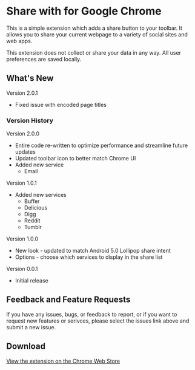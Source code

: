 # Share with for Google Chrome
This is a simple extension which adds a share button to your toolbar. It allows you to share your current webpage to a variety of social sites and web apps.

This extension does not collect or share your data in any way. All user preferences are saved locally.

## What's New
Version 2.0.1
* Fixed issue with encoded page titles

### Version History
Version 2.0.0
* Entire code re-written to optimize performance and streamline future updates
* Updated toolbar icon to better match Chrome UI
* Added new service
  * Email

Version 1.0.1
* Added new services
  * Buffer
  * Delicious
  * Digg
  * Reddit
  * Tumblr

Version 1.0.0
* New look - updated to match Android 5.0 Lollipop share intent
* Options - choose which services to display in the share list

Version 0.0.1
* Initial release

## Feedback and Feature Requests
If you have any issues, bugs, or feedback to report, or if you want to request new features or serivces, please select the issues link above and submit a new issue.

## Download
[View the extension on the Chrome Web Store](https://chrome.google.com/webstore/detail/share-with-for-google-chr/egpmaojaajjjijckmfdlncdakdojbhgk)
